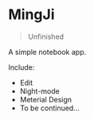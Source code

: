 # MingJi
>Unfinished

A simple notebook app.

Include:
* Edit
* Night-mode
* Meterial Design
* To be continued...
